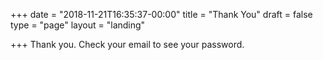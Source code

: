 +++
date = "2018-11-21T16:35:37-00:00"
title = "Thank You"
draft = false
type = "page"
layout = "landing"

+++
Thank you. Check your email to see your password.
